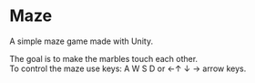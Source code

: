 # Maze
A simple maze game made with Unity.

The goal is to make the marbles touch each other. <br/>
To control the maze use keys: A W S D or ←↑ ↓ → arrow keys.
